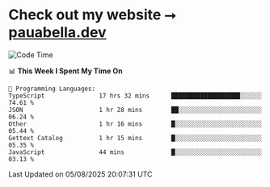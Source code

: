 # Check out my website ⭢ [pauabella.dev](https://pauabella.dev)

<!--START_SECTION:waka-->
![Code Time](http://img.shields.io/badge/Code%20Time-4%2C675%20hrs%2047%20mins-blue)

📊 **This Week I Spent My Time On** 

```text
💬 Programming Languages: 
TypeScript               17 hrs 32 mins      ███████████████████░░░░░░   74.61 % 
JSON                     1 hr 28 mins        ██░░░░░░░░░░░░░░░░░░░░░░░   06.24 % 
Other                    1 hr 16 mins        █░░░░░░░░░░░░░░░░░░░░░░░░   05.44 % 
Gettext Catalog          1 hr 15 mins        █░░░░░░░░░░░░░░░░░░░░░░░░   05.35 % 
JavaScript               44 mins             █░░░░░░░░░░░░░░░░░░░░░░░░   03.13 % 
```


 Last Updated on 05/08/2025 20:07:31 UTC
<!--END_SECTION:waka-->
